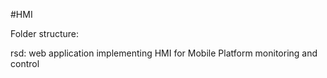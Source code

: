 #HMI

Folder structure:

rsd: web application implementing HMI for Mobile Platform monitoring and control
